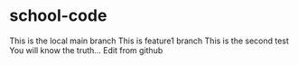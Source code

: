 # school-code
This is the local main branch
This is feature1 branch
This is the second test
You will know the truth...
Edit from github

